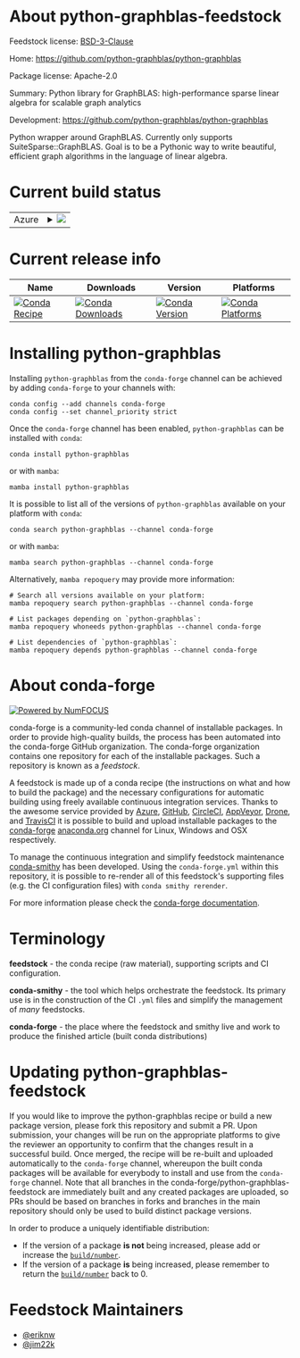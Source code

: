 About python-graphblas-feedstock
================================

Feedstock license: [BSD-3-Clause](https://github.com/conda-forge/python-graphblas-feedstock/blob/main/LICENSE.txt)

Home: https://github.com/python-graphblas/python-graphblas

Package license: Apache-2.0

Summary: Python library for GraphBLAS: high-performance sparse linear algebra for scalable graph analytics

Development: https://github.com/python-graphblas/python-graphblas

Python wrapper around GraphBLAS. Currently only supports SuiteSparse::GraphBLAS.
Goal is to be a Pythonic way to write beautiful, efficient graph algorithms
in the language of linear algebra.


Current build status
====================


<table>
    
  <tr>
    <td>Azure</td>
    <td>
      <details>
        <summary>
          <a href="https://dev.azure.com/conda-forge/feedstock-builds/_build/latest?definitionId=16084&branchName=main">
            <img src="https://dev.azure.com/conda-forge/feedstock-builds/_apis/build/status/python-graphblas-feedstock?branchName=main">
          </a>
        </summary>
        <table>
          <thead><tr><th>Variant</th><th>Status</th></tr></thead>
          <tbody><tr>
              <td>linux_64_python3.10.____cpython</td>
              <td>
                <a href="https://dev.azure.com/conda-forge/feedstock-builds/_build/latest?definitionId=16084&branchName=main">
                  <img src="https://dev.azure.com/conda-forge/feedstock-builds/_apis/build/status/python-graphblas-feedstock?branchName=main&jobName=linux&configuration=linux%20linux_64_python3.10.____cpython" alt="variant">
                </a>
              </td>
            </tr><tr>
              <td>linux_64_python3.11.____cpython</td>
              <td>
                <a href="https://dev.azure.com/conda-forge/feedstock-builds/_build/latest?definitionId=16084&branchName=main">
                  <img src="https://dev.azure.com/conda-forge/feedstock-builds/_apis/build/status/python-graphblas-feedstock?branchName=main&jobName=linux&configuration=linux%20linux_64_python3.11.____cpython" alt="variant">
                </a>
              </td>
            </tr><tr>
              <td>linux_64_python3.12.____cpython</td>
              <td>
                <a href="https://dev.azure.com/conda-forge/feedstock-builds/_build/latest?definitionId=16084&branchName=main">
                  <img src="https://dev.azure.com/conda-forge/feedstock-builds/_apis/build/status/python-graphblas-feedstock?branchName=main&jobName=linux&configuration=linux%20linux_64_python3.12.____cpython" alt="variant">
                </a>
              </td>
            </tr><tr>
              <td>osx_64_python3.10.____cpython</td>
              <td>
                <a href="https://dev.azure.com/conda-forge/feedstock-builds/_build/latest?definitionId=16084&branchName=main">
                  <img src="https://dev.azure.com/conda-forge/feedstock-builds/_apis/build/status/python-graphblas-feedstock?branchName=main&jobName=osx&configuration=osx%20osx_64_python3.10.____cpython" alt="variant">
                </a>
              </td>
            </tr><tr>
              <td>osx_64_python3.11.____cpython</td>
              <td>
                <a href="https://dev.azure.com/conda-forge/feedstock-builds/_build/latest?definitionId=16084&branchName=main">
                  <img src="https://dev.azure.com/conda-forge/feedstock-builds/_apis/build/status/python-graphblas-feedstock?branchName=main&jobName=osx&configuration=osx%20osx_64_python3.11.____cpython" alt="variant">
                </a>
              </td>
            </tr><tr>
              <td>osx_64_python3.12.____cpython</td>
              <td>
                <a href="https://dev.azure.com/conda-forge/feedstock-builds/_build/latest?definitionId=16084&branchName=main">
                  <img src="https://dev.azure.com/conda-forge/feedstock-builds/_apis/build/status/python-graphblas-feedstock?branchName=main&jobName=osx&configuration=osx%20osx_64_python3.12.____cpython" alt="variant">
                </a>
              </td>
            </tr><tr>
              <td>win_64_python3.10.____cpython</td>
              <td>
                <a href="https://dev.azure.com/conda-forge/feedstock-builds/_build/latest?definitionId=16084&branchName=main">
                  <img src="https://dev.azure.com/conda-forge/feedstock-builds/_apis/build/status/python-graphblas-feedstock?branchName=main&jobName=win&configuration=win%20win_64_python3.10.____cpython" alt="variant">
                </a>
              </td>
            </tr><tr>
              <td>win_64_python3.11.____cpython</td>
              <td>
                <a href="https://dev.azure.com/conda-forge/feedstock-builds/_build/latest?definitionId=16084&branchName=main">
                  <img src="https://dev.azure.com/conda-forge/feedstock-builds/_apis/build/status/python-graphblas-feedstock?branchName=main&jobName=win&configuration=win%20win_64_python3.11.____cpython" alt="variant">
                </a>
              </td>
            </tr><tr>
              <td>win_64_python3.12.____cpython</td>
              <td>
                <a href="https://dev.azure.com/conda-forge/feedstock-builds/_build/latest?definitionId=16084&branchName=main">
                  <img src="https://dev.azure.com/conda-forge/feedstock-builds/_apis/build/status/python-graphblas-feedstock?branchName=main&jobName=win&configuration=win%20win_64_python3.12.____cpython" alt="variant">
                </a>
              </td>
            </tr>
          </tbody>
        </table>
      </details>
    </td>
  </tr>
</table>

Current release info
====================

| Name | Downloads | Version | Platforms |
| --- | --- | --- | --- |
| [![Conda Recipe](https://img.shields.io/badge/recipe-python--graphblas-green.svg)](https://anaconda.org/conda-forge/python-graphblas) | [![Conda Downloads](https://img.shields.io/conda/dn/conda-forge/python-graphblas.svg)](https://anaconda.org/conda-forge/python-graphblas) | [![Conda Version](https://img.shields.io/conda/vn/conda-forge/python-graphblas.svg)](https://anaconda.org/conda-forge/python-graphblas) | [![Conda Platforms](https://img.shields.io/conda/pn/conda-forge/python-graphblas.svg)](https://anaconda.org/conda-forge/python-graphblas) |

Installing python-graphblas
===========================

Installing `python-graphblas` from the `conda-forge` channel can be achieved by adding `conda-forge` to your channels with:

```
conda config --add channels conda-forge
conda config --set channel_priority strict
```

Once the `conda-forge` channel has been enabled, `python-graphblas` can be installed with `conda`:

```
conda install python-graphblas
```

or with `mamba`:

```
mamba install python-graphblas
```

It is possible to list all of the versions of `python-graphblas` available on your platform with `conda`:

```
conda search python-graphblas --channel conda-forge
```

or with `mamba`:

```
mamba search python-graphblas --channel conda-forge
```

Alternatively, `mamba repoquery` may provide more information:

```
# Search all versions available on your platform:
mamba repoquery search python-graphblas --channel conda-forge

# List packages depending on `python-graphblas`:
mamba repoquery whoneeds python-graphblas --channel conda-forge

# List dependencies of `python-graphblas`:
mamba repoquery depends python-graphblas --channel conda-forge
```


About conda-forge
=================

[![Powered by
NumFOCUS](https://img.shields.io/badge/powered%20by-NumFOCUS-orange.svg?style=flat&colorA=E1523D&colorB=007D8A)](https://numfocus.org)

conda-forge is a community-led conda channel of installable packages.
In order to provide high-quality builds, the process has been automated into the
conda-forge GitHub organization. The conda-forge organization contains one repository
for each of the installable packages. Such a repository is known as a *feedstock*.

A feedstock is made up of a conda recipe (the instructions on what and how to build
the package) and the necessary configurations for automatic building using freely
available continuous integration services. Thanks to the awesome service provided by
[Azure](https://azure.microsoft.com/en-us/services/devops/), [GitHub](https://github.com/),
[CircleCI](https://circleci.com/), [AppVeyor](https://www.appveyor.com/),
[Drone](https://cloud.drone.io/welcome), and [TravisCI](https://travis-ci.com/)
it is possible to build and upload installable packages to the
[conda-forge](https://anaconda.org/conda-forge) [anaconda.org](https://anaconda.org/)
channel for Linux, Windows and OSX respectively.

To manage the continuous integration and simplify feedstock maintenance
[conda-smithy](https://github.com/conda-forge/conda-smithy) has been developed.
Using the ``conda-forge.yml`` within this repository, it is possible to re-render all of
this feedstock's supporting files (e.g. the CI configuration files) with ``conda smithy rerender``.

For more information please check the [conda-forge documentation](https://conda-forge.org/docs/).

Terminology
===========

**feedstock** - the conda recipe (raw material), supporting scripts and CI configuration.

**conda-smithy** - the tool which helps orchestrate the feedstock.
                   Its primary use is in the construction of the CI ``.yml`` files
                   and simplify the management of *many* feedstocks.

**conda-forge** - the place where the feedstock and smithy live and work to
                  produce the finished article (built conda distributions)


Updating python-graphblas-feedstock
===================================

If you would like to improve the python-graphblas recipe or build a new
package version, please fork this repository and submit a PR. Upon submission,
your changes will be run on the appropriate platforms to give the reviewer an
opportunity to confirm that the changes result in a successful build. Once
merged, the recipe will be re-built and uploaded automatically to the
`conda-forge` channel, whereupon the built conda packages will be available for
everybody to install and use from the `conda-forge` channel.
Note that all branches in the conda-forge/python-graphblas-feedstock are
immediately built and any created packages are uploaded, so PRs should be based
on branches in forks and branches in the main repository should only be used to
build distinct package versions.

In order to produce a uniquely identifiable distribution:
 * If the version of a package **is not** being increased, please add or increase
   the [``build/number``](https://docs.conda.io/projects/conda-build/en/latest/resources/define-metadata.html#build-number-and-string).
 * If the version of a package **is** being increased, please remember to return
   the [``build/number``](https://docs.conda.io/projects/conda-build/en/latest/resources/define-metadata.html#build-number-and-string)
   back to 0.

Feedstock Maintainers
=====================

* [@eriknw](https://github.com/eriknw/)
* [@jim22k](https://github.com/jim22k/)


